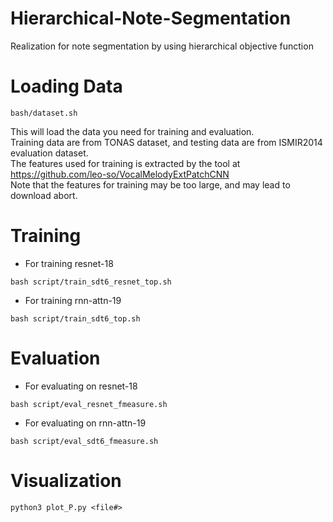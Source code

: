 # Hierarchical-Note-Segmentation
Realization for note segmentation by using hierarchical objective function

# Loading Data
```
bash/dataset.sh
```
This will load the data you need for training and evaluation.   
Training data are from TONAS dataset, and testing data are from ISMIR2014 evaluation dataset.   
The features used for training is extracted by the tool at https://github.com/leo-so/VocalMelodyExtPatchCNN   
Note that the features for training may be too large, and may lead to download abort.

# Training
- For training resnet-18
```
bash script/train_sdt6_resnet_top.sh
```
- For training rnn-attn-19
```
bash script/train_sdt6_top.sh
```

# Evaluation
- For evaluating on resnet-18
```
bash script/eval_resnet_fmeasure.sh
```
- For evaluating on rnn-attn-19
```
bash script/eval_sdt6_fmeasure.sh
```

# Visualization
```
python3 plot_P.py <file#>
```
